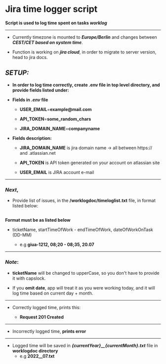 Jira time logger script
=======================

**Script is used to log time spent on tasks *worklog***
***

* Currently timezone is mounted to ***Europe/Berlin*** and changes between ***CEST/CET based on system time***.

* Function is working on ***jira cloud***, in order to migrate to server version, head to jira docs.

## ***SETUP:***

* **In order to log time correctly, create .env file in top level directory, and provide fields listed under:**

* **Fields in *.env* file**

  * **USER\_EMAIL**=**example\@mail.com**

  * **API\_TOKEN**=**some\_random\_chars**

  * **JIRA\_DOMAIN\_NAME**=**companyname**

* **Fields description:**

  * **JIRA\_DOMAIN\_NAME** is jira domain name -> all between https:// and .atlassian.net

  * **API\_TOKEN** is API token generated on your account on atlassian site

  * **USER\_EMAIL** is JIRA account e-mail
      
***
### ***Next***, 
* Provide list of issues, in the **/worklogdoc/timeloglist.txt** file, in format listed below:
##
**Format must be as listed below**

* ticketName, startTimeOfWork - endTimeOfWork, dateOfWorkOnTask (DD-MM)

  * e.g **giua-1212, 08;20 - 08;35, 20.07**

***
### ***Note***:
* **ticketName** will be changed to upperCase, so you don\'t have to provide it with capslock.

* If you **omit date**, app will treat it as you were working today, and it will log time based on current day + month.
*** 
* Correctly logged time, prints this:

    * **Request 201 Created**
***
* Incorrectly logged time, **prints error**
***
* Logged time will be saved in ***{currentYear}__{currentMonth}.txt*** file in **worklogdoc directory**
    * e.g **2022__07.txt**


